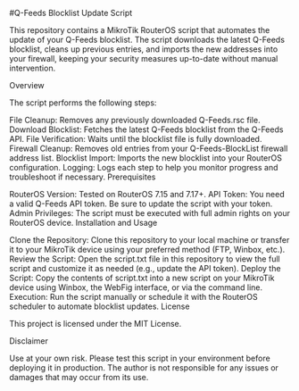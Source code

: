 #Q-Feeds Blocklist Update Script

This repository contains a MikroTik RouterOS script that automates the update of your Q-Feeds blocklist. The script downloads the latest Q-Feeds blocklist, cleans up previous entries, and imports the new addresses into your firewall, keeping your security measures up-to-date without manual intervention.

Overview

The script performs the following steps:

File Cleanup: Removes any previously downloaded Q-Feeds.rsc file.
Download Blocklist: Fetches the latest Q-Feeds blocklist from the Q-Feeds API.
File Verification: Waits until the blocklist file is fully downloaded.
Firewall Cleanup: Removes old entries from your Q-Feeds-BlockList firewall address list.
Blocklist Import: Imports the new blocklist into your RouterOS configuration.
Logging: Logs each step to help you monitor progress and troubleshoot if necessary.
Prerequisites

RouterOS Version: Tested on RouterOS 7.15 and 7.17+.
API Token: You need a valid Q-Feeds API token. Be sure to update the script with your token.
Admin Privileges: The script must be executed with full admin rights on your RouterOS device.
Installation and Usage

Clone the Repository:
Clone this repository to your local machine or transfer it to your MikroTik device using your preferred method (FTP, Winbox, etc.).
Review the Script:
Open the script.txt file in this repository to view the full script and customize it as needed (e.g., update the API token).
Deploy the Script:
Copy the contents of script.txt into a new script on your MikroTik device using Winbox, the WebFig interface, or via the command line.
Execution:
Run the script manually or schedule it with the RouterOS scheduler to automate blocklist updates.
License

This project is licensed under the MIT License.

Disclaimer

Use at your own risk.
Please test this script in your environment before deploying it in production. The author is not responsible for any issues or damages that may occur from its use.